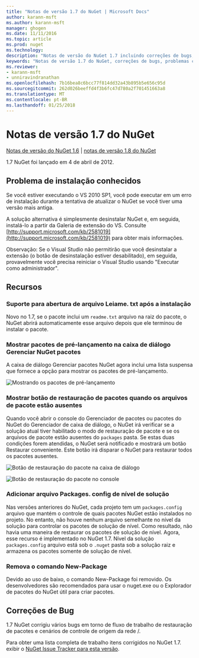 ```yaml
---
title: "Notas de versão 1.7 do NuGet | Microsoft Docs"
author: karann-msft
ms.author: karann-msft
manager: ghogen
ms.date: 11/11/2016
ms.topic: article
ms.prod: nuget
ms.technology: 
description: "Notas de versão do NuGet 1.7 incluindo correções de bugs, problemas conhecidos, recursos adicionados e DCRs."
keywords: "Notas de versão 1.7 do NuGet, correções de bugs, problemas conhecidos, adicionaram recursos, DCRs"
ms.reviewer:
- karann-msft
- unniravindranathan
ms.openlocfilehash: 7b16bea8c6bcc77f814dd32a43b895b5e656c95d
ms.sourcegitcommit: 262d026beeffd4f3b6fc47d780a2f701451663a8
ms.translationtype: MT
ms.contentlocale: pt-BR
ms.lasthandoff: 01/25/2018
---
```

# <a name="nuget-17-release-notes"></a>Notas de versão 1.7 do NuGet

[Notas de versão do NuGet 1.6](../release-notes/nuget-1.6.md) | [notas de versão 1.8 do NuGet](../release-notes/nuget-1.8.md)

1.7 NuGet foi lançado em 4 de abril de 2012.

## <a name="known-installation-issue"></a>Problema de instalação conhecidos
Se você estiver executando o VS 2010 SP1, você pode executar em um erro de instalação durante a tentativa de atualizar o NuGet se você tiver uma versão mais antiga.

A solução alternativa é simplesmente desinstalar NuGet e, em seguida, instalá-lo a partir da Galeria de extensão do VS.  Consulte [http://support.microsoft.com/kb/2581019](http://support.microsoft.com/kb/2581019) para obter mais informações.

Observação: Se o Visual Studio não permitirão que você desinstalar a extensão (o botão de desinstalação estiver desabilitado), em seguida, provavelmente você precisa reiniciar o Visual Studio usando "Executar como administrador".

## <a name="features"></a>Recursos

### <a name="support-opening-readmetxt-file-after-installation"></a>Suporte para abertura de arquivo Leiame. txt após a instalação
Novo no 1.7, se o pacote inclui um `readme.txt` arquivo na raiz do pacote, o NuGet abrirá automaticamente esse arquivo depois que ele terminou de instalar o pacote.

### <a name="show-prerelease-packages-in-the-manage-nuget-packages-dialog"></a>Mostrar pacotes de pré-lançamento na caixa de diálogo Gerenciar NuGet pacotes
A caixa de diálogo Gerenciar pacotes NuGet agora inclui uma lista suspensa que fornece a opção para mostrar os pacotes de pré-lançamento.

![Mostrando os pacotes de pré-lançamento](./media/prerelease-dropdown.png)

### <a name="show-package-restore-button-when-package-files-are-missing"></a>Mostrar botão de restauração de pacotes quando os arquivos de pacote estão ausentes
Quando você abrir o console do Gerenciador de pacotes ou pacotes do NuGet do Gerenciador de caixa de diálogo, o NuGet irá verificar se a solução atual tiver habilitado o modo de restauração de pacote e se os arquivos de pacote estão ausentes do `packages` pasta. Se estas duas condições forem atendidas, o NuGet será notificado e mostrará um botão Restaurar conveniente. Este botão irá disparar o NuGet para restaurar todos os pacotes ausentes.

![Botão de restauração do pacote na caixa de diálogo](./media/packagerestore-dialog.png)

![Botão de restauração do pacote no console](./media/packagerestore-console.png)

### <a name="add-solution-level-packagesconfig-file"></a>Adicionar arquivo Packages. config de nível de solução
Nas versões anteriores do NuGet, cada projeto tem um `packages.config` arquivo que mantém o controle de quais pacotes NuGet estão instalados no projeto. No entanto, não houve nenhum arquivo semelhante no nível da solução para controlar os pacotes de solução de nível. Como resultado, não havia uma maneira de restaurar os pacotes de solução de nível.
Agora, esse recurso é implementado no NuGet 1.7. Nível da solução `packages.config` arquivo está sob o `.nuget` pasta sob a solução raiz e armazena os pacotes somente de solução de nível.

### <a name="remove-new-package-command"></a>Remova o comando New-Package
Devido ao uso de baixo, o comando New-Package foi removido. Os desenvolvedores são recomendados para usar o nuget.exe ou o Explorador de pacotes do NuGet útil para criar pacotes.

## <a name="bug-fixes"></a>Correções de Bug
1.7 NuGet corrigiu vários bugs em torno de fluxo de trabalho de restauração de pacotes e cenários de controle de origem da rede /.

Para obter uma lista completa de trabalho itens corrigidos no NuGet 1.7. exibir o [NuGet Issue Tracker para esta versão](http://nuget.codeplex.com/workitem/list/advanced?keyword=&status=Closed&type=All&priority=All&release=NuGet%201.7&assignedTo=All&component=All&sortField=Votes&sortDirection=Descending&page=0).

